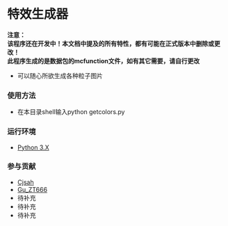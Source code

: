 # 特效生成器

**注意：**\
**该程序还在开发中！本文档中提及的所有特性，都有可能在正式版本中删除或更改！**\
**此程序生成的是数据包的mcfunction文件，如有其它需要，请自行更改**

- 可以随心所欲生成各种粒子图片

### 使用方法

- 在本目录shell输入python getcolors.py

### 运行环境

- [Python 3.X ](https://python.org)

### 参与贡献

- [Cjsah](https://gitee.com/cjsah)
- [Gu_ZT666](https://gitee.com/gu_zt666)
- 待补充
- 待补充
- 待补充

